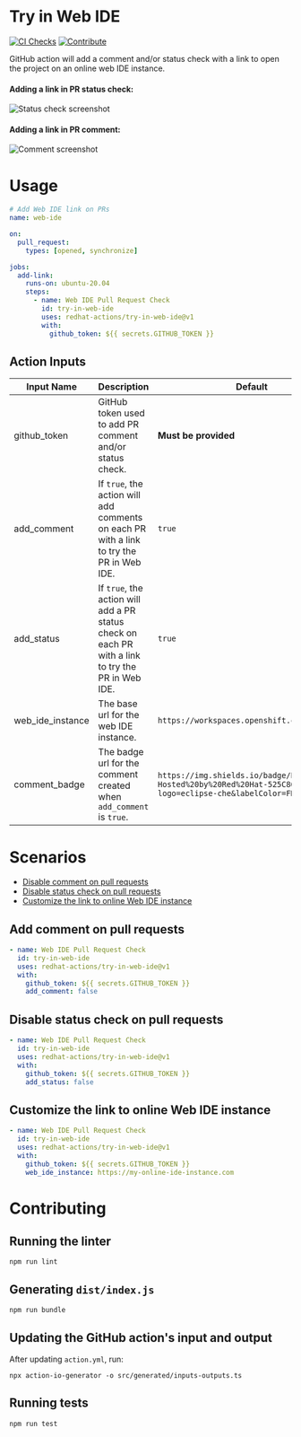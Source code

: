 # Try in Web IDE

[![CI Checks](https://github.com/redhat-actions/try-in-web-ide/actions/workflows/ci.yml/badge.svg)](https://github.com/redhat-actions/try-in-web-ide/actions/workflows/ci.yml)
[![Contribute](https://www.eclipse.org/che/contribute.svg)](https://workspaces.openshift.com#https://github.com/redhat-actions/try-in-web-ide)

GitHub action will add a comment and/or status check with a link to open the project on an online web IDE instance.

#### Adding a link in PR status check:
![Status check screenshot](images/status_check.png)

#### Adding a link in PR comment:
![Comment screenshot](images/comment.png)

# Usage
```yaml
# Add Web IDE link on PRs
name: web-ide

on:
  pull_request:
    types: [opened, synchronize]

jobs:
  add-link:
    runs-on: ubuntu-20.04
    steps:
      - name: Web IDE Pull Request Check
        id: try-in-web-ide
        uses: redhat-actions/try-in-web-ide@v1
        with:
          github_token: ${{ secrets.GITHUB_TOKEN }}
```

## Action Inputs

| Input Name | Description | Default |
| ---------- | ----------- | ------- |
| github_token | GitHub token used to add PR comment and/or status check. | **Must be provided**
| add_comment | If `true`, the action will add comments on each PR with a link to try the PR in Web IDE. | `true`
| add_status | If `true`, the action will add a PR status check on each PR with a link to try the PR in Web IDE. | `true`
| web_ide_instance | The base url for the web IDE instance. | `https://workspaces.openshift.com`
| comment_badge | The badge url for the comment created when `add_comment` is `true`. | `https://img.shields.io/badge/Eclipse_Che-Hosted%20by%20Red%20Hat-525C86?logo=eclipse-che&labelColor=FDB940`

# Scenarios
- [Disable comment on pull requests](#add-comment-on-pull-requests)
- [Disable status check on pull requests](#disable-status-check-on-pull-requests)
- [Customize the link to online Web IDE instance](#customize-the-link-to-online-web-ide-instance)

## Add comment on pull requests

```yaml
- name: Web IDE Pull Request Check
  id: try-in-web-ide
  uses: redhat-actions/try-in-web-ide@v1
  with:
    github_token: ${{ secrets.GITHUB_TOKEN }}
    add_comment: false
```

## Disable status check on pull requests

```yaml
- name: Web IDE Pull Request Check
  id: try-in-web-ide
  uses: redhat-actions/try-in-web-ide@v1
  with:
    github_token: ${{ secrets.GITHUB_TOKEN }}
    add_status: false
```

## Customize the link to online Web IDE instance

```yaml
- name: Web IDE Pull Request Check
  id: try-in-web-ide
  uses: redhat-actions/try-in-web-ide@v1
  with:
    github_token: ${{ secrets.GITHUB_TOKEN }}
    web_ide_instance: https://my-online-ide-instance.com
```

# Contributing
## Running the linter
```
npm run lint
```
## Generating `dist/index.js`
```
npm run bundle
```
## Updating the GitHub action's input and output
After updating `action.yml`, run:
```
npx action-io-generator -o src/generated/inputs-outputs.ts
```
## Running tests
```
npm run test
```